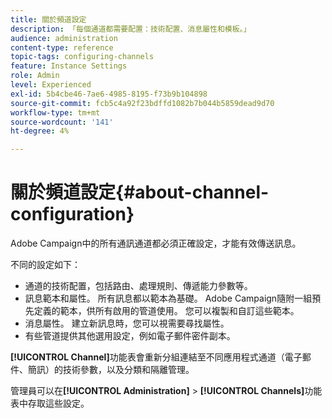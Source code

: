 ```yaml
---
title: 關於頻道設定
description: 「每個通道都需要配置：技術配置、消息屬性和模板。」
audience: administration
content-type: reference
topic-tags: configuring-channels
feature: Instance Settings
role: Admin
level: Experienced
exl-id: 5b4cbe46-7ae6-4985-8195-f73b9b104898
source-git-commit: fcb5c4a92f23bdffd1082b7b044b5859dead9d70
workflow-type: tm+mt
source-wordcount: '141'
ht-degree: 4%

---
```


# 關於頻道設定{#about-channel-configuration}

Adobe Campaign中的所有通訊通道都必須正確設定，才能有效傳送訊息。

不同的設定如下：

* 通道的技術配置，包括路由、處理規則、傳遞能力參數等。
* 訊息範本和屬性。 所有訊息都以範本為基礎。 Adobe Campaign隨附一組預先定義的範本，供所有啟用的管道使用。 您可以複製和自訂這些範本。
* 消息屬性。 建立新訊息時，您可以視需要尋找屬性。
* 有些管道提供其他選用設定，例如電子郵件密件副本。

**[!UICONTROL Channel]**&#x200B;功能表會重新分組連結至不同應用程式通道（電子郵件、簡訊）的技術參數，以及分類和隔離管理。

管理員可以在&#x200B;**[!UICONTROL Administration]** > **[!UICONTROL Channels]**&#x200B;功能表中存取這些設定。
